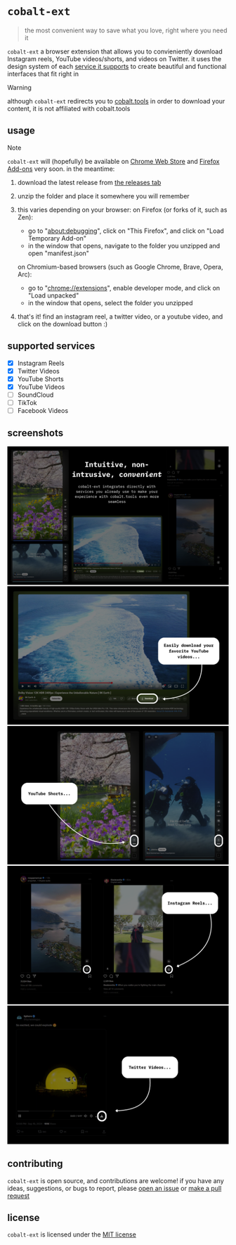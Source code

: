 # `cobalt-ext`

> the most convenient way to save what you love, right where you need it

`cobalt-ext`  a browser extension that allows you to convieniently download Instagram reels, YouTube videos/shorts, and videos on Twitter. it uses the design system of each [service it supports](#supported-services) to create beautiful and functional interfaces that fit right in

> [!WARNING]  
> although `cobalt-ext` redirects you to [cobalt.tools](https://cobalt.tools) in order to download your content, it is not affiliated with cobalt.tools

## usage

> [!NOTE]  
> `cobalt-ext` will (hopefully) be available on [Chrome Web Store](https://chrome.google.com/webstore/) and [Firefox Add-ons](https://addons.mozilla.org/en-US/firefox/addon/) very soon. in the meantime:

1. download the latest release from [the releases tab](https://github.com/Sidd-underscore/cobalt-ext/releases/latest)
2. unzip the folder and place it somewhere you will remember
3. this varies depending on your browser:
    on Firefox (or forks of it, such as Zen):
    - go to "[about:debugging](about:debugging)", click on "This Firefox", and click on "Load Temporary Add-on"
    - in the window that opens, navigate to the folder you unzipped and open "manifest.json"

    on Chromium-based browsers (such as Google Chrome, Brave, Opera, Arc):
    - go to "[chrome://extensions](chrome://extensions)", enable developer mode, and click on "Load unpacked"
    - in the window that opens, select the folder you unzipped
4. that's it! find an instagram reel, a twitter video, or a youtube video, and click on the download button :)

## supported services

- [x] Instagram Reels
- [x] Twitter Videos
- [x] YouTube Shorts
- [x] YouTube Videos
- [ ] SoundCloud
- [ ] TikTok
- [ ] Facebook Videos

## screenshots

![into](https://github.com/Sidd-underscore/cobalt-ext/blob/main/screenshots/intro.png?raw=true)
![youtube videos](https://github.com/Sidd-underscore/cobalt-ext/blob/main/screenshots/yt-videos.png?raw=true)
![youtube shorts](https://github.com/Sidd-underscore/cobalt-ext/blob/main/screenshots/yt-shorts.png?raw=true)
![instagram reels](https://github.com/Sidd-underscore/cobalt-ext/blob/main/screenshots/instagram-reels.png?raw=true)
![twitter videos](https://github.com/Sidd-underscore/cobalt-ext/blob/main/screenshots/twitter-videos.png?raw=true)


## contributing

`cobalt-ext` is open source, and contributions are welcome! if you have any ideas, suggestions, or bugs to report, please [open an issue](https://github.com/Sidd-underscore/cobalt-ext/issues/new) or [make a pull request](https://github.com/Sidd-underscore/cobalt-ext/pulls)

## license

`cobalt-ext` is licensed under the [MIT license](https://choosealicense.com/licenses/mit/)
